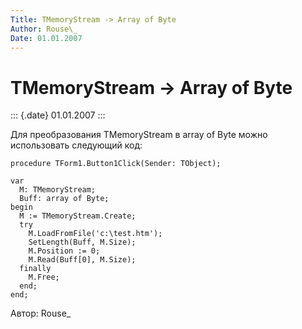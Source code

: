 ```yaml
---
Title: TMemoryStream -> Array of Byte
Author: Rouse\_
Date: 01.01.2007
---
```



TMemoryStream -> Array of Byte
==============================

::: {.date}
01.01.2007
:::

Для преобразования TMemoryStream в array of Byte можно использовать
следующий код:

 

    procedure TForm1.Button1Click(Sender: TObject);

    var
      M: TMemoryStream;
      Buff: array of Byte;
    begin
      M := TMemoryStream.Create;
      try
        M.LoadFromFile('c:\test.htm');
        SetLength(Buff, M.Size);
        M.Position := 0;
        M.Read(Buff[0], M.Size);
      finally
        M.Free;
      end;
    end;





Автор: Rouse\_
